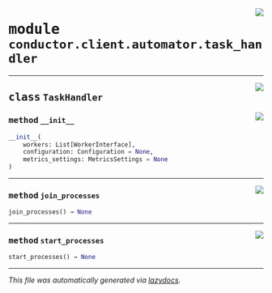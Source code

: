 <!-- markdownlint-disable -->

<a href="../src/conductor/client/automator/task_handler.py#L0"><img align="right" style="float:right;" src="https://img.shields.io/badge/-source-cccccc?style=flat-square"></a>

# <kbd>module</kbd> `conductor.client.automator.task_handler`






---

<a href="../src/conductor/client/automator/task_handler.py#L17"><img align="right" style="float:right;" src="https://img.shields.io/badge/-source-cccccc?style=flat-square"></a>

## <kbd>class</kbd> `TaskHandler`




<a href="../src/conductor/client/automator/task_handler.py#L20"><img align="right" style="float:right;" src="https://img.shields.io/badge/-source-cccccc?style=flat-square"></a>

### <kbd>method</kbd> `__init__`

```python
__init__(
    workers: List[WorkerInterface],
    configuration: Configuration = None,
    metrics_settings: MetricsSettings = None
)
```








---

<a href="../src/conductor/client/automator/task_handler.py#L48"><img align="right" style="float:right;" src="https://img.shields.io/badge/-source-cccccc?style=flat-square"></a>

### <kbd>method</kbd> `join_processes`

```python
join_processes() → None
```





---

<a href="../src/conductor/client/automator/task_handler.py#L43"><img align="right" style="float:right;" src="https://img.shields.io/badge/-source-cccccc?style=flat-square"></a>

### <kbd>method</kbd> `start_processes`

```python
start_processes() → None
```








---

_This file was automatically generated via [lazydocs](https://github.com/ml-tooling/lazydocs)._
